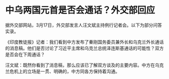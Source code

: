 # 中乌两国元首是否会通话？外交部回应

据外交部网站，3月17日，外交部发言人汪文斌主持例行记者会。以下为部分问答实录。

《印度教徒报》记者：我们看到中方发布了秦刚国务委员兼外长和乌克兰外长通话的消息稿。他们是否讨论了习近平主席和乌克兰总统泽连斯基通话的可能性？双方是否会在下周通话？

汪文斌：既然你看到了消息稿，那么应该已了解双方谈及的主要内容。中方在乌克兰危机上的立场是一贯、明确的，中方同各方保持着沟通。

